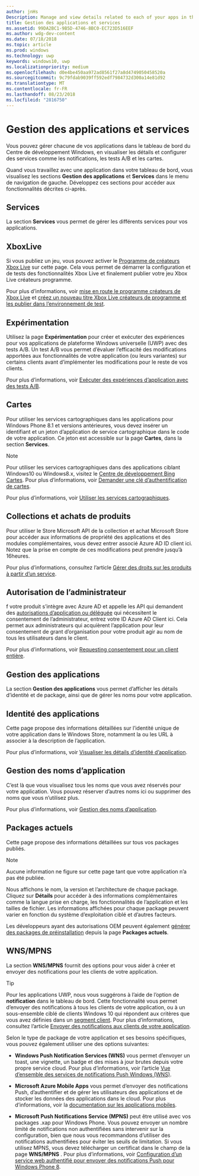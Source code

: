 ```yaml
---
author: jnHs
Description: Manage and view details related to each of your apps in the Windows Dev Center dashboard, and configure services such as A/B testing and maps.
title: Gestion des applications et services
ms.assetid: 99DA2BC1-9B5D-4746-8BC0-EC723D516EEF
ms.author: wdg-dev-content
ms.date: 07/18/2018
ms.topic: article
ms.prod: windows
ms.technology: uwp
keywords: windows10, uwp
ms.localizationpriority: medium
ms.openlocfilehash: d0e4be450aa972ad8561f27a8d4749050458520a
ms.sourcegitcommit: 9c79fdab9039ff592edf7984732d300a14e81d92
ms.translationtype: MT
ms.contentlocale: fr-FR
ms.lasthandoff: 08/23/2018
ms.locfileid: "2816750"
---
```

# <a name="app-management-and-services"></a>Gestion des applications et services

Vous pouvez gérer chacune de vos applications dans le tableau de bord du Centre de développement Windows, en visualiser les détails et configurer des services comme les notifications, les tests A/B et les cartes.

Quand vous travaillez avec une application dans votre tableau de bord, vous visualisez les sections **Gestion des applications** et **Services** dans le menu de navigation de gauche. Développez ces sections pour accéder aux fonctionnalités décrites ci-après.

## <a name="services"></a>Services

La section **Services** vous permet de gérer les différents services pour vos applications.

## <a name="xbox-live"></a>XboxLive

Si vous publiez un jeu, vous pouvez activer le [Programme de créateurs Xbox Live](http://xbox.com/developers/creators-program) sur cette page. Cela vous permet de démarrer la configuration et de tests des fonctionnalités Xbox Live et finalement publier votre jeu Xbox Live créateurs programme.

Pour plus d’informations, voir [mise en route le programme créateurs de Xbox Live](../xbox-live/get-started-with-creators/get-started-with-xbox-live-creators.md) et [créez un nouveau titre Xbox Live créateurs de programme et les publier dans l’environnement de test](../xbox-live/get-started-with-creators/create-and-test-a-new-creators-title.md).

## <a name="experimentation"></a>Expérimentation

Utilisez la page **Expérimentation** pour créer et exécuter des expériences pour vos applications de plateforme Windows universelle (UWP) avec des tests A/B. Un test A/B vous permet d’évaluer l’efficacité des modifications apportées aux fonctionnalités de votre application (ou leurs variantes) sur certains clients avant d’implémenter les modifications pour le reste de vos clients.

Pour plus d’informations, voir [Exécuter des expériences d’application avec des tests A/B](../monetize/run-app-experiments-with-a-b-testing.md).

## <a name="maps"></a>Cartes

Pour utiliser les services cartographiques dans les applications pour Windows Phone 8.1 et versions antérieures, vous devez insérer un identifiant et un jeton d’application de service cartographique dans le code de votre application. Ce jeton est accessible sur la page **Cartes**, dans la section **Services**.

> [!NOTE]
> Pour utiliser les services cartographiques dans des applications ciblant Windows10 ou Windows8.x, visitez le [Centre de développement Bing Cartes](http://go.microsoft.com/fwlink/p/?LinkId=614880). Pour plus d’informations, voir [Demander une clé d’authentification de cartes](https://docs.microsoft.com/windows/uwp/maps-and-location/authentication-key).

Pour plus d’informations, voir [Utiliser les services cartographiques](use-map-services.md).

## <a name="product-collections-and-purchases"></a>Collections et achats de produits

Pour utiliser le Store Microsoft API de la collection et achat Microsoft Store pour accéder aux informations de propriété des applications et des modules complémentaires, vous devez entrer associé Azure AD ID client ici. Notez que la prise en compte de ces modifications peut prendre jusqu’à 16heures.

Pour plus d’informations, consultez l’article [Gérer des droits sur les produits à partir d’un service](../monetize/view-and-grant-products-from-a-service.md).

## <a name="administrator-consent"></a>Autorisation de l’administrateur

f votre produit s’intègre avec Azure AD et appelle les API qui demandent des [autorisations d’application ou déléguée](https://developer.microsoft.com/graph/docs/concepts/permissions_reference) qui nécessitent le consentement de l’administrateur, entrez votre ID Azure AD Client ici. Cela permet aux administrateurs qui acquièrent l’application pour leur consentement de grant d’organisation pour votre produit agir au nom de tous les utilisateurs dans le client.

Pour plus d’informations, voir [Requesting consentement pour un client entière](https://docs.microsoft.com/en-us/azure/active-directory/develop/active-directory-v2-scopes#requesting-consent-for-an-entire-tenant).

## <a name="app-management"></a>Gestion des applications

La section **Gestion des applications** vous permet d’afficher les détails d’identité et de package, ainsi que de gérer les noms pour votre application.

## <a name="app-identity"></a>Identité des applications

Cette page propose des informations détaillées sur l’identité unique de votre application dans le Windows Store, notamment la ou les URL à associer à la description de l’application.

Pour plus d’informations, voir [Visualiser les détails d’identité d’application](view-app-identity-details.md).

## <a name="manage-app-names"></a>Gestion des noms d’application

C’est là que vous visualisez tous les noms que vous avez réservés pour votre application. Vous pouvez réserver d’autres noms ici ou supprimer des noms que vous n’utilisez plus.

Pour plus d’informations, voir [Gestion des noms d’application](manage-app-names.md).

## <a name="current-packages"></a>Packages actuels

Cette page propose des informations détaillées sur tous vos packages publiés.

> [!NOTE]
> Aucune information ne figure sur cette page tant que votre application n’a pas été publiée.

Nous affichons le nom, la version et l’architecture de chaque package. Cliquez sur **Détails** pour accéder à des informations complémentaires comme la langue prise en charge, les fonctionnalités de l’application et les tailles de fichier. Les informations affichées pour chaque package peuvent varier en fonction du système d’exploitation ciblé et d’autres facteurs. 

Les développeurs ayant des autorisations OEM peuvent également [générer des packages de préinstallation](generate-preinstall-packages-for-oems.md) depuis la page **Packages actuels**.

## <a name="wnsmpns"></a>WNS/MPNS

La section **WNS/MPNS** fournit des options pour vous aider à créer et envoyer des notifications pour les clients de votre application. 

> [!TIP]
> Pour les applications UWP, nous vous suggérons à l’aide de l’option de **notification** dans le tableau de bord. Cette fonctionnalité vous permet d’envoyer des notifications à tous les clients de votre application, ou à un sous-ensemble ciblé de clients Windows 10 qui répondent aux critères que vous avez définies dans un [segment client](create-customer-segments.md). Pour plus d’informations, consultez l’article [Envoyer des notifications aux clients de votre application](send-push-notifications-to-your-apps-customers.md).

Selon le type de package de votre application et ses besoins spécifiques, vous pouvez également utiliser une des options suivantes: 

-   **Windows Push Notification Services (WNS)** vous permet d’envoyer un toast, une vignette, un badge et des mises à jour brutes depuis votre propre service cloud. Pour plus d’informations, voir l’article [Vue d’ensemble des services de notifications Push Windows (WNS)](../design/shell/tiles-and-notifications/windows-push-notification-services--wns--overview.md).

-   **Microsoft Azure Mobile Apps** vous permet d’envoyer des notifications Push, d’authentifier et de gérer les utilisateurs des applications et de stocker les données des applications dans le cloud. Pour plus d’informations, voir la [documentation sur les applications mobiles](http://go.microsoft.com/fwlink/p/?LinkId=221116).

-   **Microsoft Push Notifications Service (MPNS)** peut être utilisé avec vos packages .xap pour Windows Phone. Vous pouvez envoyer un nombre limité de notifications non authentifiées sans intervenir sur la configuration, bien que nous vous recommandons d’utiliser des notifications authentifiées pour éviter les seuils de limitation. Si vous utilisez MPNS, vous devez télécharger un certificat dans le champ de la page **WNS/MPNS** . Pour plus d’informations, voir [Configuration d’un service web authentifié pour envoyer des notifications Push pour Windows Phone 8](http://go.microsoft.com/fwlink/p/?LinkId=528736).
 

 
